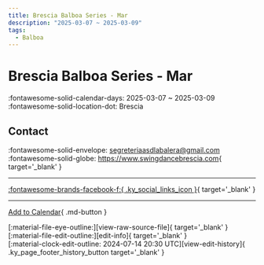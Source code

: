 ```yaml
---
title: Brescia Balboa Series - Mar
description: "2025-03-07 ~ 2025-03-09"
tags:
  - Balboa
---
```


# Brescia Balboa Series - Mar 

:fontawesome-solid-calendar-days: 2025-03-07 ~ 2025-03-09  
:fontawesome-solid-location-dot: Brescia  

## Contact

:fontawesome-solid-envelope: <segreteriaasdlabalera@gmail.com>  
:fontawesome-solid-globe: <https://www.swingdancebrescia.com>{ target='_blank' }  

---

 [:fontawesome-brands-facebook-f:{ .ky_social_links_icon }](https://www.facebook.com/ASDLaBalera){ target='_blank' }

---

[Add to Calendar](https://swing.news/ics/en/2025/it/brescia-balboa-series-mar-2025.ics){ .md-button }

<div class="ky_page_footer" markdown>
<div class="ky_page_footer_trailing" markdown="span">
[:material-file-eye-outline:][view-raw-source-file]{ target='_blank' }
[:material-file-edit-outline:][edit-info]{ target='_blank' }
</div>
<div class="ky_page_footer_leading" markdown="span">
[:material-clock-edit-outline: 2024-07-14 20:30 UTC][view-edit-history]{ .ky_page_footer_history_button target='_blank' }
</div>
</div>

[view-raw-source-file]: https://github.com/swingdance/events/blob/main/2025/it/brescia-balboa-series-mar-2025.json "View Raw Source File"
[edit-info]: https://github.com/swingdance/events/issues/new?assignees=&labels=update+event&projects=&template=03-update_entity.yml&title=%5B2025%2Fit%5D%20Brescia%20Balboa%20Series%20-%20Mar&region=it&year=2025&id=brescia-balboa-series-mar-2025&name=Brescia%20Balboa%20Series%20-%20Mar&org_id= "Edit Info"

[view-edit-history]: https://github.com/swingdance/events/commits/main/2025/it/brescia-balboa-series-mar-2025.json "View Edit History"
